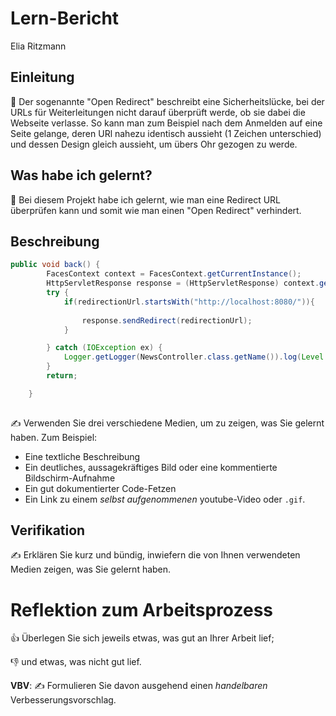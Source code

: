 # Lern-Bericht
Elia Ritzmann

## Einleitung
🧐 Der sogenannte "Open Redirect" beschreibt eine Sicherheitslücke, bei der URLs für Weiterleitungen nicht darauf überprüft werde, ob sie dabei die Webseite verlasse. So kann man zum Beispiel nach dem Anmelden auf eine Seite gelange, deren URl nahezu identisch aussieht (1 Zeichen unterschied) und dessen Design gleich aussieht, um übers Ohr gezogen zu werde. 



## Was habe ich gelernt?

📝 Bei diesem Projekt habe ich gelernt, wie man eine Redirect URL überprüfen kann und somit wie man einen "Open Redirect" verhindert.

## Beschreibung

```java
public void back() {
        FacesContext context = FacesContext.getCurrentInstance();
        HttpServletResponse response = (HttpServletResponse) context.getExternalContext().getResponse();
        try {
            if(redirectionUrl.startsWith("http://localhost:8080/")){
                
                response.sendRedirect(redirectionUrl);
            }

        } catch (IOException ex) {
            Logger.getLogger(NewsController.class.getName()).log(Level.SEVERE, null, ex);
        }
        return;

    }
    
```

✍️ Verwenden Sie drei verschiedene Medien, um zu zeigen, was Sie gelernt haben. Zum Beispiel:

* Eine textliche Beschreibung
* Ein deutliches, aussagekräftiges Bild oder eine kommentierte Bildschirm-Aufnahme
* Ein gut dokumentierter Code-Fetzen
* Ein Link zu einem *selbst aufgenommenen* youtube-Video oder `.gif`.

## Verifikation

✍️ Erklären Sie kurz und bündig, inwiefern die von Ihnen verwendeten Medien zeigen, was Sie gelernt haben.

# Reflektion zum Arbeitsprozess

👍 Überlegen Sie sich jeweils etwas, was gut an Ihrer Arbeit lief; 

👎 und etwas, was nicht gut lief.

**VBV**: ✍️ Formulieren Sie davon ausgehend einen *handelbaren* Verbesserungsvorschlag.

